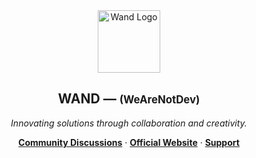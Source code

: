 <div align="center">
  <img src="https://avatars.githubusercontent.com/u/221390043?s=200&v=4" height="100" alt="Wand Logo"/>

  <h2><strong>WAND</strong> — <span style="font-size: 0.8em;">(WeAreNotDev)</span></h2>
  <p><em>Innovating solutions through collaboration and creativity.</em></p>

  <p>
    <a href="https://github.com/orgs/WeAreNotDev/discussions"><strong>Community Discussions</strong></a> ·
    <a href="/"><strong>Official Website</strong></a> ·
    <a href="/"><strong>Support</strong></a>
  </p>
</div>
